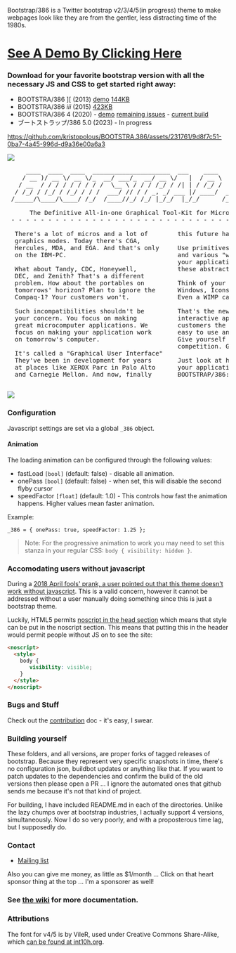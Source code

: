 Bootstrap/386 is a Twitter bootstrap v2/3/4/5(in progress) theme to make webpages look like they are from the gentler, less distracting time of the 1980s. 

# [See A Demo By Clicking Here](http://kristopolous.github.io/BOOTSTRA.386/v2.3.1/)


### Download for your favorite bootstrap version with all the necessary JS and CSS to get started right away:

 * BOOTSTRA/386 ][ (2013) [demo](http://kristopolous.github.io/BOOTSTRA.386/) [144KB](https://github.com/kristopolous/BOOTSTRA.386/blob/master/bootstra.386-latest-v2.zip?raw=true)
 * BOOTSTRA/386 <i>iii</i> (2015) [423KB](https://github.com/kristopolous/BOOTSTRA.386/blob/master/bootstra.386-latest-v3.zip?raw=true)
 * BOOTSTRA/386 4 (2020) - [demo](http://kristopolous.github.io/BOOTSTRA.386/v4.4.1/) [remaining issues](https://github.com/kristopolous/BOOTSTRA.386/issues/85) - [current build](https://github.com/kristopolous/BOOTSTRA.386/blob/master/bootstra.386-latest-v4.zip?raw=true)
 * ブートストラップ/386 5.0 (2023) - In progress 

https://github.com/kristopolous/BOOTSTRA.386/assets/231761/9d8f7c51-0ba7-4a45-996d-d9a36e00a6a3

<a href=http://i.imgur.com/chWpJfb.jpg><img src=http://i.imgur.com/chWpJfbl.jpg></a>
<pre>
     ____  ____  ____  _____________________  ___    ____        __   _____ ____  _____
    / __ )/ __ \/ __ \/_  __/ ___/_  __/ __ \/   |  / __ \     _/_/  |__  /( __ )/ ___/
   / __  / / / / / / / / /  \__ \ / / / /_/ / /| | / /_/ /   _/_/     /_ &lt;/ __  / __ \ 
  / /_/ / /_/ / /_/ / / /  ___/ // / / _, _/ ___ |/ ____/  _/_/     ___/ / /_/ / /_/ / 
 /_____/\____/\____/ /_/  /____//_/ /_/ |_/_/  |_/_/      /_/      /____/\____/\____/  

      The Definitive All-in-one Graphical Tool-Kit for Micros and Terminals.  
 - - - - - - - - - - - - - - - - - - - - - - - - - - - - - - - - - - - - - - - - - - 

  There's a lot of micros and a lot of        this future has arrived.
  graphics modes. Today there's CGA,          
  Hercules, MDA, and EGA. And that's only     Use primitives like buttons, "toolbars"
  on the IBM-PC.                              and various "widgets" that will control
                                              your application. We handle rendering
  What about Tandy, CDC, Honeywell,           these abstractions on screen for you.
  DEC, and Zenith? That's a different          
  problem. How about the portables on         Think of your software in terms of
  tomorrows' horizon? Plan to ignore the      Windows, Icons, Menus, and Pull-Downs.
  Compaq-1? Your customers won't.             Even a WIMP can do it (TM).
                                              
  Such incompatibilities shouldn't be         That's the new paradigm of full-screen
  your concern. You focus on making           interactive applications. Give your
  great microcomputer applications. We        customers the rich interface that are
  focus on making your application work       easy to use and also, easy to create.
  on tomorrow's computer.                     Give yourself that one-leg up on your
                                              competition. GUI is Good. GUI is God.
  It's called a "Graphical User Interface"    
  They've been in development for years       Just look at how beautiful
  at places like XEROX Parc in Palo Alto      your application can look with
  and Carnegie Mellon. And now, finally       BOOTSTRAP/386:

</pre>

<img src=http://i.imgur.com/CZKrANV.png>


### Configuration

Javascript settings are set via a global `_386` object.

#### Animation
The loading animation can be configured through the following values:

  * fastLoad `[bool]` (default: false) - disable all animation.
  * onePass `[bool]` (default: false) - when set, this will disable the second flyby cursor
  * speedFactor `[float]` (default: 1.0) - This controls how fast the animation happens. Higher values mean faster animation.

Example:

    _386 = { onePass: true, speedFactor: 1.25 };

> Note: For the progressive animation to work you may need to set this stanza in your regular CSS: `body { visibility: hidden }`.

### Accomodating users without javascript

During a [2018 April fools' prank, a user pointed out that this theme doesn't work without javascript](https://www.reddit.com/r/linux/comments/88lump/manjaro_websites_april_1st_prank_is_the_default/dwlz0rv/). This is a valid concern, however it cannot be addressed without a user manually doing something
since this is just a bootstrap theme.

Luckily, HTML5 permits [noscript in the head section](https://stackoverflow.com/questions/218162/embedding-extra-styles-with-noscript/1332058#1332058) which means that style can be put in the noscript section.  This means that putting this in the header would permit people without JS on to see the site:

```html
<noscript>
  <style>
    body { 
       visibility: visible; 
    }
  </style>
</noscript>
```
### Bugs and Stuff

Check out the [contribution](https://github.com/kristopolous/BOOTSTRA.386/blob/master/CONTRIBUTING.md) doc - it's easy, I swear.

### Building yourself

These folders, and all versions, are proper forks of tagged releases of bootstrap. Because they represent very specific snapshots in time, there's no configuration json, buildbot updates or anything like that. If you want to patch updates to the dependencies and confirm the build of the old versions then please open a PR ... I ignore the automated ones that github sends me because it's not that kind of project.

For building, I have included README.md in each of the directories. Unlike the lazy chumps over at bootstrap industries, I actually support 4 versions, simultaneously. Now I do so very poorly, and with a proposterous time lag, but I supposedly do.

### Contact

 * [Mailing list](https://groups.google.com/forum/#!forum/bootstra-386)

Also you can give me money, as little as $1/month ... Click on that heart sponsor thing at the top ... I'm a sponsorer as well!

### See [the wiki](https://github.com/kristopolous/BOOTSTRA.386/wiki/) for more documentation.

### Attributions

The font for v4/5 is by VileR, used under Creative Commons Share-Alike, which [can be found at int10h.org](https://int10h.org/oldschool-pc-fonts/fontlist/).


